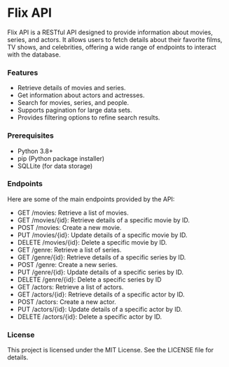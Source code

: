# Flix API

Flix API is a RESTful API designed to provide information about movies, series, and actors. It allows users to fetch
details about their favorite films, TV shows, and celebrities, offering a wide range of endpoints to interact with the
database.

### Features

- Retrieve details of movies and series.
- Get information about actors and actresses.
- Search for movies, series, and people.
- Supports pagination for large data sets.
- Provides filtering options to refine search results.

### Prerequisites

- Python 3.8+
- pip (Python package installer)
- SQLLite (for data storage)

### Endpoints

Here are some of the main endpoints provided by the API:

- GET /movies: Retrieve a list of movies.
- GET /movies/{id}: Retrieve details of a specific movie by ID.
- POST /movies: Create a new movie.
- PUT /movies/{id}: Update details of a specific movie by ID.
- DELETE /movies/{id}: Delete a specific movie by ID.
- GET /genre: Retrieve a list of series.
- GET /genre/{id}: Retrieve details of a specific series by ID.
- POST /genre: Create a new series.
- PUT /genre/{id}: Update details of a specific series by ID.
- DELETE /genre/{id}: Delete a specific series by ID
- GET /actors: Retrieve a list of actors.
- GET /actors/{id}: Retrieve details of a specific actor by ID.
- POST /actors: Create a new actor.
- PUT /actors/{id}: Update details of a specific actor by ID.
- DELETE /actors/{id}: Delete a specific actor by ID.

### License

This project is licensed under the MIT License. See the LICENSE file for details.

